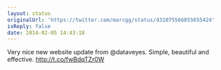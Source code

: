 ```yaml
---
layout: status
originalUrl: 'https://twitter.com/marcgg/status/431075566855655424'
isReply: false
date: 2014-02-05 14:43:18
---
```


Very nice new website update from @dataveyes. Simple, beautiful and effective. http://t.co/fwBdqTZr0W
